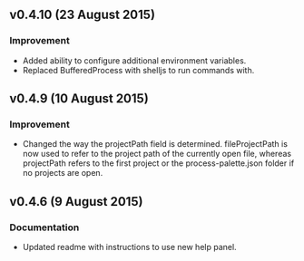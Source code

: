 ## v0.4.10 (23 August 2015)
### Improvement
- Added ability to configure additional environment variables.
- Replaced BufferedProcess with shelljs to run commands with.

## v0.4.9 (10 August 2015)
### Improvement
- Changed the way the projectPath field is determined. fileProjectPath is now used to refer to the project path of the currently open file, whereas projectPath refers to the first project or the process-palette.json folder if no projects are open.

## v0.4.6 (9 August 2015)
### Documentation
- Updated readme with instructions to use new help panel.
